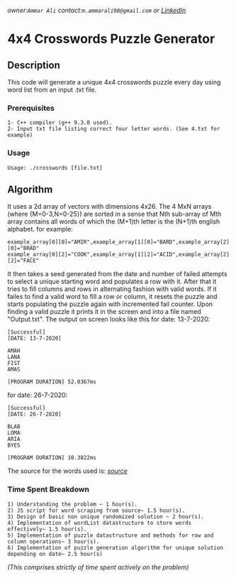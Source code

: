 _owner:`Ammar Ali`_ _contact:`m.ammarali98@gmail.com`_ *or* _[LinkedIn](https://www.linkedin.com/in/mammarali98)_

# 4x4 Crosswords Puzzle Generator

## Description
This code will generate a unique 4x4 crosswords puzzle every day using word list from an input .txt file.

### Prerequisites
```
1- C++ compiler (g++ 9.3.0 used).
2- Input txt file listing correct four letter words. (See 4.txt for example)
```
### Usage
```
Usage: ./crosswords [file.txt]
```

## Algorithm
It uses a 2d array of vectors with dimensions 4x26. The 4 MxN arrays (where {M=0-3,N=0-25}) are sorted in a sense that Nth sub-array of Mth array contains all words of which the (M+1)th letter is the (N+1)th english alphabet.
for example:
```
example_array[0][0]="AMIR",example_array[1][0]="BARD",example_array[2][0]="BRAD"
example_array[0][2]="COOK",example_array[1][2]="ACID",example_array[2][2]="FACE" 
```
It then takes a seed generated from the date and number of failed attempts to select a unique starting word and populates a row with it. After that it tries to fill columns and rows in alternating fashion with valid words. If it failes to find a valid word to fill a row or column, it resets the puzzle and starts populating the puzzle again with incremented fail counter.
Upon finding a valid puzzle it prints it in the screen and into a file named "Output.txt".
The output on screen looks like this for date: 13-7-2020:
```
[Successful]
[DATE: 13-7-2020]

AMAH
LANA
FIST
AMAS

[PROGRAM DURATION] 52.0367ms
```
for date: 26-7-2020:
```
[Successful]
[DATE: 26-7-2020]

BLAB
LOMA
ARIA
BYES

[PROGRAM DURATION] 10.3822ms
```
The source for the words used is: _[source](http://www.scrabble.org.au/words/fours.htm)_

### Time Spent Breakdown
```
1) Understanding the problem ~ 1 hour(s).
2) JS script for word scraping from source~ 1.5 hour(s).
3) Design of basic non unique randomized solution ~ 2 hour(s).
4) Implementation of wordList datastructure to store words effectively~ 1.5 hour(s).
5) Implementation of puzzle datastructure and methods for row and column operations~ 3 hour(s).
6) Implementation of puzzle generation algorithm for unique solution depending on date~ 2.5 hour(s)
```
_(This comprises strictly of time spent actively on the problem)_
